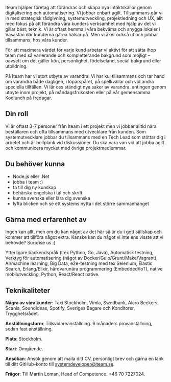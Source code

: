 Iteam hjälper företag att förändras och skapa nya intäktskällor genom digitalisering och automatisering. Vi jobbar enbart agilt. Tillsammans går vi in med strategisk rådgivning, systemutveckling, projektledning och UX, allt med fokus på att förändra våra kunders verksamhet med hjälp av det vi gillar bäst; teknik. Vi är oftast hemma i våra bekväma och snygga lokaler i Vasastan där kunderna gärna hälsar på. Men vi åker också ut och jobbar tillsammans, hos våra kunder.

För att maximera värdet för varje kund arbetar vi aktivt för att sätta ihop team med så varierande och kompletterande bakgrund som möjligt – oavsett om det gäller kön, personlighet, födelseland, social bakgrund eller utbildning.

På Iteam har vi stort utbyte av varandra. Vi har kul tillsammans och tar hand om varandra både dagligen, i löparspåret, på spelkvällar och vid andra speciella tillfällen. Vi lär oss ständigt nya saker av varandra, antingen genom utbyte inom projekt, på måndagsfrukosten eller på vår gemensamma Kodlunch på fredagar.

## Din roll

Vi är oftast 3-7 personer från Iteam i ett projekt men vi jobbar alltid nära beställaren och ofta tillsammans med utvecklare från kunden. Som systemutvecklare jobbar du tillsammans med en Tech Lead som stöttar dig i arbetet och är bollplank vid diskussioner. Du ska vara van vid att jobba agilt och kommunicera mycket med övriga projektmedlemmar.

## Du behöver kunna

* Node.js eller .Net
* jobba i team :)
* ta till dig ny kunskap
* behärska engelska i tal och skrift
* kunna svenska eller lära dig svenska
* lyfta blicken och se ett systems nytta i det större sammanhanget


## Gärna med erfarenhet av

Ingen kan allt, men om du kan något av det här så är du i gott sällskap och kommer att tillföra något extra. Kanske kan du något vi inte ens visste att vi behövde? Surprise us :)

Ytterligare backendspråk (t ex Python, Go, Java), Automatisk testning, Verktyg för automatisering (något av Docker/Gulp/Grunt/Make/Vagrant), AI/machine learning, Big Data, e2e-testning med tex Selenium, Elastic Search, Erlang/Elixir, hårdvarunära programmering (Embedded/IoT), native mobilutveckling, Python, React/React native.

## Teknikaliteter

**Några av våra kunder**: Taxi Stockholm, Vimla, Swedbank, Alcro Beckers, Scania, SoundIdeas, Spotify, Sveriges Bagare och Konditorer, Trygghetsrådet.

**Anställningsform**: Tillsvidareanställning. 6 månaders provanställning, sedan fast anställning.

**Plats**: Stockholm.

**Start**: Omgående.

**Ansökan**: Ansök genom att maila ditt CV, personligt brev och gärna en länk till ditt GitHub-konto till [systemdeveloper@iteam.se](mailto:systemdeveloper@iteam.se).

**Frågor**: Till Martin Loman, Head of Competence. +46 70 7227024.
